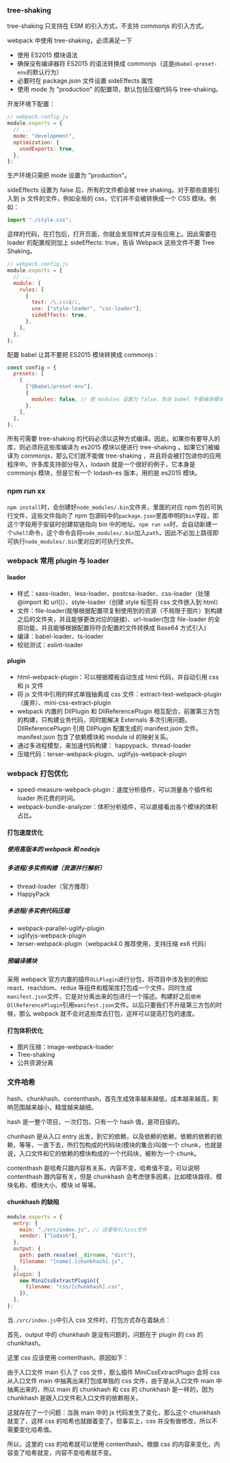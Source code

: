 ### tree-shaking

tree-shaking 只支持在 ESM 的引入方式，不支持 commonjs 的引入方式。

webpack 中使用 tree-shaking，必须满足一下

- 使用 ES2015 模块语法
- 确保没有编译器将 ES2015 的语法转换成 commonjs（这是`@babel-preset-env`的默认行为）
- 必要时在 package.json 文件设置 sideEffects 属性
- 使用 mode 为 "production" 的配置项，默认包括压缩代码与 tree-shaking。

开发环境下配置：

```javascript
// webpack.config.js
module.exports = {
  // ...
  mode: "development",
  optimization: {
    usedExports: true,
  },
};
```

生产环境只需把 mode 设置为 "production"。

sideEffects 设置为 false 后，所有的文件都会被 tree shaking。对于那些直接引入到 js 文件的文件，例如全局的 css，它们并不会被转换成一个 CSS 模块。例如：

```javascript
import "./style.css";
```

这样的代码，在打包后，打开页面，你就会发现样式并没有应用上。因此需要在 loader 的配置规则加上 sideEffects: true，告诉 Webpack 这些文件不要 Tree Shaking。

```javascript
// webpack.config.js
module.exports = {
  // ...
  module: {
    rules: [
      {
        test: /\.css$/i,
        use: ["style-loader", "css-loader"],
        sideEffects: true,
      },
    ],
  },
};
```

配置 babel 让其不要把 ES2015 模块转换成 commonjs：

```javascript
const config = {
  presets: [
    [
      ["@babel/preset-env"],
      {
        modules: false, // 把 modules 设置为 false，告诉 babel 不要编译模块代码
      },
    ],
  ],
};
```

所有可需要 tree-shaking 的代码必须以这种方式编译。因此，如果你有要导入的库，则必须将这些库编译为 es2015 模块以便进行 tree-shaking 。如果它们被编译为 commonjs，那么它们就不能做 tree-shaking ，并且将会被打包进你的应用程序中。许多库支持部分导入，lodash 就是一个很好的例子，它本身是 commonjs 模块，但是它有一个 lodash-es 版本，用的是 es2015 模块。

### npm run xx

`npm install`时，会创建好`node_modules/.bin`文件夹，里面的对应 npm 包的可执行文件，这些文件指向了 npm 包源码中的`package.json`里面申明的`bin`字段，即这个字段用于安装时创建软链指向 bin 中的地址。`npm run xx`时，会自动新建一个`shell`命令，这个命令会将`node_modules/.bin`加入`path`，因此不必加上路径即可执行`node_modules/.bin`里对应的可执行文件。

### webpack 常用 plugin 与 loader

#### loader

- 样式：sass-loader、less-loader、postcss-loader、css-loader（处理@import 和 url()）、style-loader（创建 style 标签将 css 文件嵌入到 html）
- 文件：file-loader(能够根据配置项复制使用到的资源（不局限于图片）到构建之后的文件夹，并且能够更改对应的链接)、url-loader(包含 file-loader 的全部功能，并且能够根据配置将符合配置的文件转换成 Base64 方式引入)
- 编译：babel-loader、ts-loader
- 校验测试：eslint-loader

#### plugin

- html-webpack-plugin：可以根据模板自动生成 html 代码，并自动引用 css 和 js 文件
- 将 js 文件中引用的样式单独抽离成 css 文件：extract-text-webpack-plugin（废弃）、mini-css-extract-plugin
- webpack 内置的 DllPlugin 和 DllReferencePlugin 相互配合，前置第三方包的构建，只构建业务代码，同时能解决 Externals 多次引用问题。DllReferencePlugin 引用 DllPlugin 配置生成的 manifest.json 文件。manifest.json 包含了依赖模块和 module id 的映射关系。
- 通过多进程模型，来加速代码构建： happypack、thread-loader
- 压缩代码：terser-webpack-plugin、uglifyjs-webpack-plugin

### webpack 打包优化

- speed-measure-webpack-plugin：速度分析插件，可以测量各个插件和 loader 所花费的时间。
- webpack-bundle-analyzer：体积分析插件，可以直接看出各个模块的体积占比。

#### 打包速度优化

##### 使用高版本的 webpack 和 nodejs

##### 多进程/多实例构建（资源并行解析）

- thread-loader（官方推荐）
- HappyPack

##### 多进程/多实例代码压缩

- webpack-parallel-uglify-plugin
- uglifyjs-webpack-plugin
- terser-webpack-plugin（webpack4.0 推荐使用，支持压缩 es6 代码）

##### 预编译模块

采用 webpack 官方内置的插件`DLLPlugin`进行分包，将项目中涉及到的例如 react、reactdom、redux 等组件和框架库打包成一个文件，同时生成`manifest.json`文件，它是对分离出来的包进行一个描述。构建好之后`使用DllReferencePlugin`引用`manifest.json`文件。以后只要我们不升级第三方包的时候，那么 webpack 就不会对这些库去打包，这样可以提高打包的速度。

#### 打包体积优化

- 图片压缩：image-webpack-loader
- Tree-shaking
- 公共资源分离

### 文件哈希

hash、chunkhash、contenthash，首先生成效率越来越低，成本越来越高，影响范围越来越小，精度越来越细。

hash 是一整个项目，一次打包，只有一个 hash 值，是项目级的。

chunhash 是从入口 entry 出发，到它的依赖，以及依赖的依赖，依赖的依赖的依赖，等等，一直下去，所打包构成的代码块(模块的集合)叫做一个 chunk，也就是说，入口文件和它的依赖的模块构成的一个代码块，被称为一个 chunk。

contenthash 是哈希只跟内容有关系，内容不变，哈希值不变。可以说明 contenthash 跟内容有关，但是 chunkhash 会考虑很多因素，比如模块路径、模块名称、模块大小、模块 id 等等。

#### chunkhash 的缺陷

```js
module.exports = {
  entry: {
    main: "./src/index.js", // 这里有引入css文件
    vendor: ["lodash"],
  },
  output: {
    path: path.resolve(__dirname, "dist"),
    filename: "[name].[chunkhash].js",
  },
  plugin: [
    new MiniCssExtractPlugin({
      filename: "css/[chunkhash].css",
    }),
  ],
};
```

当`./src/index.js`中引入 css 文件时，打包方式存在着缺点：

首先，output 中的 chunkhash 是没有问题的，问题在于 plugin 的 css 的 chunkhash。

这里 css 应该使用 contenthash，原因如下：

由于入口文件 main 引入了 css 文件，那么插件 MiniCssExtractPlugin 会将 css 从入口文件 main 中抽离出来打包成单独的 css 文件，由于是从入口文件 main 中抽离出来的，所以 main 的 chunkhash 和 css 的 chunkhash 是一样的，因为 chunkhash 是跟入口文件和入口文件的依赖相关。

这就存在了一个问题：当我 main 中的 js 代码发生了变化，那么这个 chunkhash 就变了，这样 css 的哈希也就跟着变了，但事实上，css 并没有做修改，所以不需要变化哈希值。

所以，这里的 css 的哈希就可以使用 contenthash，根据 css 的内容来变化，内容变了哈希就变，内容不变哈希就不变。
